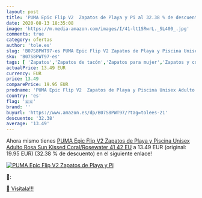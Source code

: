 ```yaml
---
layout: post
title: 'PUMA Epic Flip V2  Zapatos de Playa y Pi al 32.38 % de descuento'
date: 2020-08-13 18:35:08
image: 'https://m.media-amazon.com/images/I/41-lt1SRwrL._SL400_.jpg'
comments: true
category: ofertas
author: 'tole.es'
slug: 'B07S8PWT97-es PUMA Epic Flip V2 Zapatos de Playa y Piscina Unisex Adulto...'
sku: 'B07S8PWT97-es'
tags: [ 'Zapatos','Zapatos de tacón','Zapatos para mujer','Zapatos y complementos','zapatos', ]
actualPrice: 13.49 EUR
currency: EUR
price: 13.49
comparePrice: 19.95 EUR
prodname: 'PUMA Epic Flip V2  Zapatos de Playa y Piscina Unisex Adulto  Rosa  Sun Kissed Coral/Rosewater 41   42 EU'
country: 'es'
flag: '🇪🇸'
brand: ''
buyurl: 'https://www.amazon.es/dp/B07S8PWT97/?tag=tolees-21'
descuento: '32.38'
average: '13.49'
---
```


Ahora mismo tienes [PUMA Epic Flip V2  Zapatos de Playa y Piscina Unisex Adulto  Rosa  Sun Kissed Coral/Rosewater 41   42 EU](https://www.amazon.es/dp/B07S8PWT97/?tag=tolees-21) a 13.49 EUR (original: 19.95 EUR) (32.38 %  de descuento) en el siguiente enlace!

[![PUMA Epic Flip V2  Zapatos de Playa y Pi](https://m.media-amazon.com/images/I/41-lt1SRwrL._SL400_.jpg)](https://www.amazon.es/dp/B07S8PWT97/?tag=tolees-21)

🔎:


[🛒 Visítala!!!](https://www.amazon.es/dp/B07S8PWT97/?tag=tolees-21)
